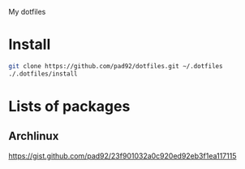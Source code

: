 My dotfiles

# Install

```sh
git clone https://github.com/pad92/dotfiles.git ~/.dotfiles
./.dotfiles/install
```

# Lists of packages

## Archlinux

https://gist.github.com/pad92/23f901032a0c920ed92eb3f1ea117115
